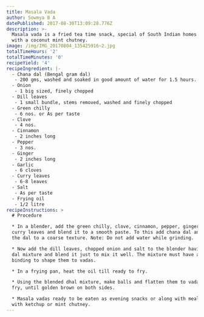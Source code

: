 ```yaml
---
title: Masala Vada
author: Sowmya B A
datePublished: 2017-08-30T13:09:28.776Z
description: >-
  Masala vada is a fried tea time snack, special of South Indian homes served
  with a coconut mint chutney.
image: /img/IMG_20170804_135425916~2.jpg
totalTimeHours: '2'
totalTimeMinutes: '0'
recipeYield: '4'
recipeIngredient: |-
  - Chana dal (Bengal gram dal)
   - 200 gms, washed and soaked in good amount of water for 1.5 hours. After 1.5 hours drain water completely.
  - Onion
   - 1 big sized, finely chopped
  - Dill leaves
   - 1 small bundle, stems removed, washed and finely chopped
  - Green chilly
   - 6 nos. or As per taste
  - Clove
   - 4 nos.
  - Cinnamon
   - 2 inches long
  - Pepper
   - 3 nos.
  - Ginger
   - 2 inches long
  - Garlic
   - 6 cloves
  - Curry leaves
   - 6-8 leaves
  - Salt
   - As per taste
  - Frying oil
   - 1/2 litre
recipeInstructions: >
  # Procedure

  * In a blender, add the green chilly, clove, cinnamon, pepper, ginger, garlic,
  curry leaves and blend it to a smooth paste. To this add chana dal and blend
  the dal to a coarse texture. Note: Do not add water while grinding.

  * Now add the dill leaves, chopped onion and salt to the blender having the
  dal mixture and blend it just to mix it well. The mixture must have a good
  binding to shape them to vadas.

  * In a frying pan, heat the oil till ready to fry.

  * Using the blended dhal mixture, make balls and flatten them to vadas. Deep
  fry, until golden brown on both sides.

  * Masala vadas ready to be eaten as evening snacks or along with meals along
  with ketchup or mint chutney.
---
```







